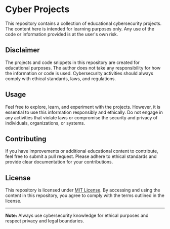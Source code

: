 # Cyber Projects

This repository contains a collection of educational cybersecurity projects. The content here is intended for learning purposes only. Any use of the code or information provided is at the user's own risk.

## Disclaimer

The projects and code snippets in this repository are created for educational purposes. The author does not take any responsibility for how the information or code is used. Cybersecurity activities should always comply with ethical standards, laws, and regulations.

## Usage

Feel free to explore, learn, and experiment with the projects. However, it is essential to use this information responsibly and ethically. Do not engage in any activities that violate laws or compromise the security and privacy of individuals, organizations, or systems.

## Contributing

If you have improvements or additional educational content to contribute, feel free to submit a pull request. Please adhere to ethical standards and provide clear documentation for your contributions.

## License

This repository is licensed under [MIT License](LICENSE). By accessing and using the content in this repository, you agree to comply with the terms outlined in the license.

---

**Note:** Always use cybersecurity knowledge for ethical purposes and respect privacy and legal boundaries.
